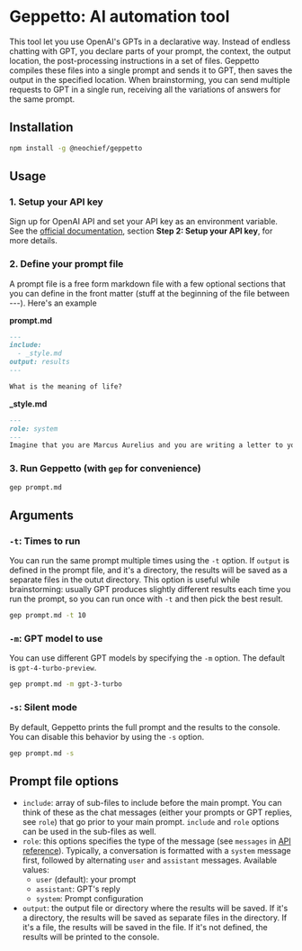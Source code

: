 # Geppetto: AI automation tool

This tool let you use OpenAI's GPTs in a declarative way. Instead of endless chatting with GPT, you declare parts of your prompt, the context, the output location, the post-processing instructions in a set of files. Geppetto compiles these files into a single prompt and sends it to GPT, then saves the output in the specified location. When brainstorming, you can send multiple requests to GPT in a single run, receiving all the variations of answers for the same prompt.

## Installation

```bash
npm install -g @neochief/geppetto
```

## Usage

### 1. Setup your API key

Sign up for OpenAI API and set your API key as an environment variable. See the [official documentation](https://platform.openai.com/docs/quickstart), section **Step 2: Setup your API key**, for more details.


### 2. Define your prompt file

A prompt file is a free form markdown file with a few optional sections that you can define in the front matter (stuff at the beginning of the file between ---). Here's an example

**prompt.md**
```markdown
---
include:
  - _style.md
output: results
---

What is the meaning of life?
```

**_style.md**
```markdown
---
role: system
---
Imagine that you are Marcus Aurelius and you are writing a letter to your friend. You are in a good mood and you want to share your thoughts about the meaning of life.
```

### 3. Run Geppetto (with `gep` for convenience)

```bash
gep prompt.md
```

## Arguments

### `-t`: Times to run

You can run the same prompt multiple times using the `-t` option. If `output` is defined in the prompt file, and it's a directory, the results will be saved as a separate files in the outut directory. This option is useful while brainstorming: usually GPT produces slightly different results each time you run the prompt, so you can run once with `-t` and then pick the best result.

```bash
gep prompt.md -t 10
```

### `-m`: GPT model to use

You can use different GPT models by specifying the `-m` option. The default is `gpt-4-turbo-preview`.

```bash
gep prompt.md -m gpt-3-turbo
```

### `-s`: Silent mode

By default, Geppetto prints the full prompt and the results to the console. You can disable this behavior by using the `-s` option.

```bash
gep prompt.md -s
```

## Prompt file options

- `include`: array of sub-files to include before the main prompt. You can think of these as the chat messages (either your prompts or GPT replies, see `role`) that go prior to your main prompt. `include` and `role` options can be used in the sub-files as well.
- `role`: this options specifies the type of the message (see `messages` in [API reference](https://platform.openai.com/docs/api-reference/chat)). Typically, a conversation is formatted with a `system` message first, followed by alternating `user` and `assistant` messages. Available values:
  - `user` (default): your prompt
  - `assistant`: GPT's reply
  - `system`: Prompt configuration
- `output`: the output file or directory where the results will be saved. If it's a directory, the results will be saved as separate files in the directory. If it's a file, the results will be saved in the file. If it's not defined, the results will be printed to the console.